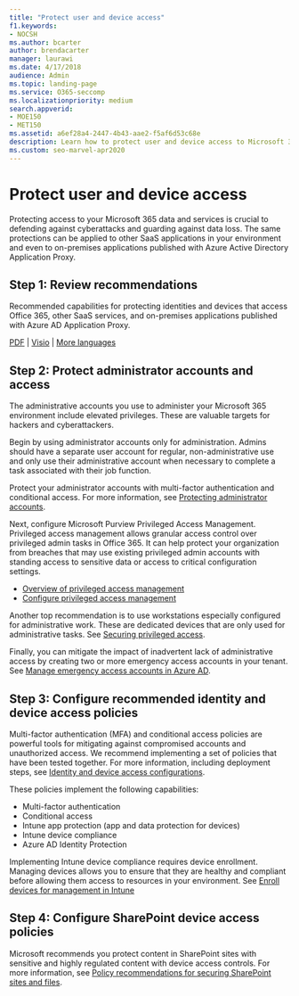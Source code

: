 ```yaml
---
title: "Protect user and device access"
f1.keywords:
- NOCSH
ms.author: bcarter
author: brendacarter
manager: laurawi
ms.date: 4/17/2018
audience: Admin
ms.topic: landing-page
ms.service: O365-seccomp
ms.localizationpriority: medium
search.appverid: 
- MOE150
- MET150
ms.assetid: a6ef28a4-2447-4b43-aae2-f5af6d53c68e
description: Learn how to protect user and device access to Microsoft 365 data and services and defend against data loss.
ms.custom: seo-marvel-apr2020
---
```


# Protect user and device access

Protecting access to your Microsoft 365 data and services is crucial to defending against cyberattacks and guarding against data loss. The same protections can be applied to other SaaS applications in your environment and even to on-premises applications published with Azure Active Directory Application Proxy.
  
## Step 1: Review recommendations

Recommended capabilities for protecting identities and devices that access Office 365, other SaaS services, and on-premises applications published with Azure AD Application Proxy.
  
[PDF](https://go.microsoft.com/fwlink/p/?linkid=841656) | [Visio](https://go.microsoft.com/fwlink/p/?linkid=841657) | [More languages](https://www.microsoft.com/download/details.aspx?id=55032)
  
## Step 2: Protect administrator accounts and access

The administrative accounts you use to administer your Microsoft 365 environment include elevated privileges. These are valuable targets for hackers and cyberattackers.

Begin by using administrator accounts only for administration. Admins should have a separate user account for regular, non-administrative use and only use their administrative account when necessary to complete a task associated with their job function.

Protect your administrator accounts with multi-factor authentication and conditional access. For more information, see [Protecting administrator accounts](../security/office-365-security/identity-access-prerequisites.md#protecting-administrator-accounts). 

Next, configure Microsoft Purview Privileged Access Management. Privileged access management allows granular access control over privileged admin tasks in Office 365. It can help protect your organization from breaches that may use existing privileged admin accounts with standing access to sensitive data or access to critical configuration settings.

- [Overview of privileged access management](privileged-access-management.md)
- [Configure privileged access management](privileged-access-management-configuration.md)

Another top recommendation is to use workstations especially configured for administrative work. These are dedicated devices that are only used for administrative tasks. See [Securing privileged access](/windows-server/identity/securing-privileged-access/securing-privileged-access).

Finally, you can mitigate the impact of inadvertent lack of administrative access by creating two or more emergency access accounts in your tenant. See [Manage emergency access accounts in Azure AD](/azure/active-directory/users-groups-roles/directory-emergency-access). 

## Step 3: Configure recommended identity and device access policies

Multi-factor authentication (MFA) and conditional access policies are powerful tools for mitigating against compromised accounts and unauthorized access. We recommend implementing a set of policies that have been tested together. For more information, including deployment steps, see [Identity and device access configurations](../security/office-365-security/microsoft-365-policies-configurations.md).

 These policies implement the following capabilities:

- Multi-factor authentication
- Conditional access
- Intune app protection (app and data protection for devices)
- Intune device compliance
- Azure AD Identity Protection

Implementing Intune device compliance requires device enrollment. Managing devices allows you to ensure that they are healthy and compliant before allowing them access to resources in your environment. See [Enroll devices for management in Intune](/mem/intune/user-help/enroll-windows-10-device)

## Step 4: Configure SharePoint device access policies

Microsoft recommends you protect content in SharePoint sites with sensitive and highly regulated content with device access controls. For more information, see [Policy recommendations for securing SharePoint sites and files](../security/office-365-security/sharepoint-file-access-policies.md).
